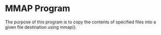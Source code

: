 # MMAP Program
The purpose of this program is to copy the contents of specified files into a given file destination using mmap().
